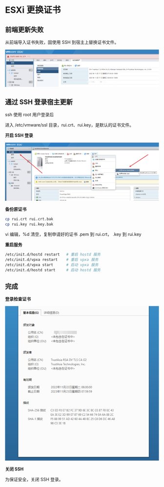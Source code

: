 # ESXi 更换证书



## 前端更新失败

从前端导入证书失败，固使用 SSH 到宿主上替换证书文件。

![导入失败](../images/post_images/Snipaste_2022-11-22_12-00-06.png)


## 通过 SSH 登录宿主更新

ssh 使用 root 用户登录后

进入 /etc/vmware/ssl 目录，rui.crt、rui.key，是默认的证书文件。

**开启 SSH 登录**

![开启 SSH 登录](../images/post_images/Snipaste_2022-11-22_12-02-48.png)


**备份原证书**

```bash
cp rui.crt rui.crt.bak
cp rui.key rui.key.bak
```

vi 编辑，%d 清空，复制申请好的证书 .pem 到 rui.crt， .key 到 rui.key

**重启服务**

```bash
/etc/init.d/hostd restart   # 重启 hostd 服务
/etc/init.d/vpxa restart    # 重启 vpxa 服务
/etc/init.d/vpxa start      # 启动 vpxa 服务
/etc/init.d/hostd start     # 启动 hostd 服务
```

## 完成

**登录检查证书**

![检查证书](../images/post_images/Snipaste_2022-11-22_12-55-45.png)


**关闭 SSH**

为保证安全，关闭 SSH 登录。




